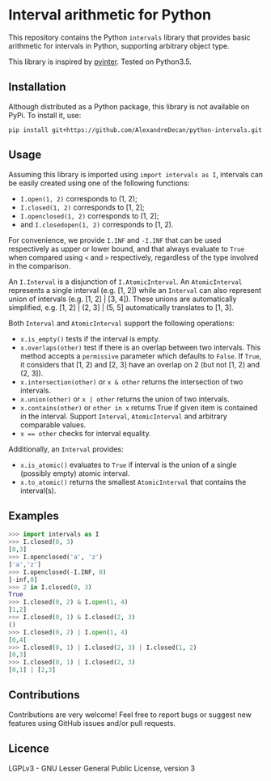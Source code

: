 
# Interval arithmetic for Python

This repository contains the Python ``intervals`` library that provides basic arithmetic for intervals in Python, supporting arbitrary object type.

This library is inspired by [pyinter](https://github.com/intiocean/pyinter). Tested on Python3.5.

## Installation

Although distributed as a Python package, this library is not available on PyPi. To install it, use:

``pip install git+https://github.com/AlexandreDecan/python-intervals.git``


## Usage

Assuming this library is imported using ``import intervals as I``, intervals can be easily created using one of the following functions:

 - ``I.open(1, 2)`` corresponds to (1, 2);
 - ``I.closed(1, 2)`` corresponds to [1, 2];
 - ``I.openclosed(1, 2)`` corresponds to (1, 2];
 - and ``I.closedopen(1, 2)`` corresponds to [1, 2).

For convenience, we provide ``I.INF`` and ``-I.INF`` that can be used respectively as upper or lower bound, and that always evaluate to ``True`` when compared using ``<`` and ``>`` respectively, regardless of the type involved in the comparison.

An ``I.Interval`` is a disjunction of ``I.AtomicInterval``. An ``AtomicInterval`` represents a single interval (e.g. [1, 2]) while an ``Interval`` can also represent union of intervals (e.g. [1, 2] | [3, 4]). These unions are automatically simplified, e.g. [1, 2] | (2, 3] | (5, 5] automatically translates to [1, 3].

Both ``Interval`` and ``AtomicInterval`` support the following operations:

 - ``x.is_empty()`` tests if the interval is empty.
 - ``x.overlaps(other)`` test if there is an overlap between two intervals. This method accepts a ``permissive`` parameter which defaults to ``False``. If ``True``, it considers that [1, 2) and [2, 3] have an overlap on 2 (but not [1, 2) and (2, 3]).
 - ``x.intersection(other)`` or ``x & other`` returns the intersection of two intervals.
 - ``x.union(other)`` or ``x | other`` returns the union of two intervals.
 - ``x.contains(other)`` or ``other in x`` returns True if given item is contained in the interval. Support ``Interval``, ``AtomicInterval`` and arbitrary comparable values.
 - ``x == other`` checks for interval equality.

Additionally, an ``Interval`` provides:

 - ``x.is_atomic()`` evaluates to ``True`` if interval is the union of a single (possibly empty) atomic interval.
 - ``x.to_atomic()`` returns the smallest ``AtomicInterval`` that contains the interval(s).


## Examples

```python
>>> import intervals as I
>>> I.closed(0, 3)
[0,3]
>>> I.openclosed('a', 'z')
]'a','z']
>>> I.openclosed(-I.INF, 0)
]-inf,0]
>>> 2 in I.closed(0, 3)
True
>>> I.closed(0, 2) & I.open(1, 4)
]1,2]
>>> I.closed(0, 1) & I.closed(2, 3)
()
>>> I.closed(0, 2) | I.open(1, 4)
[0,4[
>>> I.closed(0, 1) | I.closed(2, 3) | I.closed(1, 2)
[0,3]
>>> I.closed(0, 1) | I.closed(2, 3)
[0,1] | [2,3]
```

## Contributions

Contributions are very welcome!
Feel free to report bugs or suggest new features using GitHub issues and/or pull requests.


## Licence

LGPLv3 - GNU Lesser General Public License, version 3
